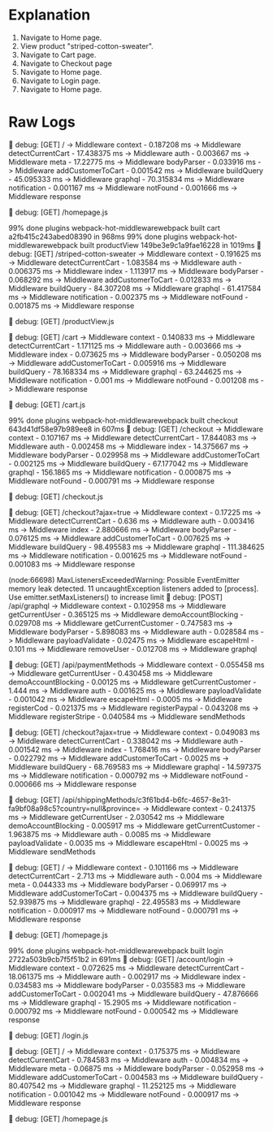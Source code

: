 # Explanation
1) Navigate to Home page.
2) View product "striped-cotton-sweater".
3) Navigate to Cart page.
4) Navigate to Checkout page
5) Navigate to Home page.
6) Navigate to Login page.
7) Navigate to Home page.

# Raw Logs
🐛 debug:
[GET] /
-> Middleware context - 0.187208 ms
-> Middleware detectCurrentCart - 17.438375 ms
-> Middleware auth - 0.003667 ms
-> Middleware meta - 17.22775 ms
-> Middleware bodyParser - 0.033916 ms
-> Middleware addCustomerToCart - 0.001542 ms
-> Middleware buildQuery - 45.095333 ms
-> Middleware graphql - 70.315834 ms
-> Middleware notification - 0.001167 ms
-> Middleware notFound - 0.001666 ms
-> Middleware response

🐛 debug:
[GET] /homepage.js

99% done plugins webpack-hot-middlewarewebpack built cart a2fb415c243abed08390 in 968ms
99% done plugins webpack-hot-middlewarewebpack built productView 149be3e9c1a9fae16228 in 1019ms
🐛 debug:
[GET] /striped-cotton-sweater
-> Middleware context - 0.191625 ms
-> Middleware detectCurrentCart - 1.083584 ms
-> Middleware auth - 0.006375 ms
-> Middleware index - 1.113917 ms
-> Middleware bodyParser - 0.068292 ms
-> Middleware addCustomerToCart - 0.012833 ms
-> Middleware buildQuery - 84.307208 ms
-> Middleware graphql - 61.417584 ms
-> Middleware notification - 0.002375 ms
-> Middleware notFound - 0.001875 ms
-> Middleware response

🐛 debug:
[GET] /productView.js

🐛 debug:
[GET] /cart
-> Middleware context - 0.140833 ms
-> Middleware detectCurrentCart - 1.171125 ms
-> Middleware auth - 0.003666 ms
-> Middleware index - 0.073625 ms
-> Middleware bodyParser - 0.050208 ms
-> Middleware addCustomerToCart - 0.005916 ms
-> Middleware buildQuery - 78.168334 ms
-> Middleware graphql - 63.244625 ms
-> Middleware notification - 0.001 ms
-> Middleware notFound - 0.001208 ms
-> Middleware response

🐛 debug:
[GET] /cart.js

99% done plugins webpack-hot-middlewarewebpack built checkout 643d41df58e97b989ee8 in 607ms
🐛 debug:
[GET] /checkout
-> Middleware context - 0.107167 ms
-> Middleware detectCurrentCart - 17.844083 ms
-> Middleware auth - 0.002458 ms
-> Middleware index - 14.375667 ms
-> Middleware bodyParser - 0.029958 ms
-> Middleware addCustomerToCart - 0.002125 ms
-> Middleware buildQuery - 67.177042 ms
-> Middleware graphql - 156.1865 ms
-> Middleware notification - 0.000875 ms
-> Middleware notFound - 0.000791 ms
-> Middleware response

🐛 debug:
[GET] /checkout.js

🐛 debug:
[GET] /checkout?ajax=true
-> Middleware context - 0.17225 ms
-> Middleware detectCurrentCart - 0.636 ms
-> Middleware auth - 0.003416 ms
-> Middleware index - 2.880666 ms
-> Middleware bodyParser - 0.076125 ms
-> Middleware addCustomerToCart - 0.007625 ms
-> Middleware buildQuery - 98.495583 ms
-> Middleware graphql - 111.384625 ms
-> Middleware notification - 0.001625 ms
-> Middleware notFound - 0.001083 ms
-> Middleware response

(node:66698) MaxListenersExceededWarning: Possible EventEmitter memory leak detected. 11 uncaughtException listeners added to [process]. Use emitter.setMaxListeners() to increase limit
🐛 debug:
[POST] /api/graphql
-> Middleware context - 0.102958 ms
-> Middleware getCurrentUser - 0.365125 ms
-> Middleware demoAccountBlocking - 0.029708 ms
-> Middleware getCurrentCustomer - 0.747583 ms
-> Middleware bodyParser - 5.898083 ms
-> Middleware auth - 0.028584 ms
-> Middleware payloadValidate - 0.02475 ms
-> Middleware escapeHtml - 0.101 ms
-> Middleware removeUser - 0.012708 ms
-> Middleware graphql

🐛 debug:
[GET] /api/paymentMethods
-> Middleware context - 0.055458 ms
-> Middleware getCurrentUser - 0.430458 ms
-> Middleware demoAccountBlocking - 0.00125 ms
-> Middleware getCurrentCustomer - 1.444 ms
-> Middleware auth - 0.001625 ms
-> Middleware payloadValidate - 0.001042 ms
-> Middleware escapeHtml - 0.0005 ms
-> Middleware registerCod - 0.021375 ms
-> Middleware registerPaypal - 0.043208 ms
-> Middleware registerStripe - 0.040584 ms
-> Middleware sendMethods

🐛 debug:
[GET] /checkout?ajax=true
-> Middleware context - 0.049083 ms
-> Middleware detectCurrentCart - 0.338042 ms
-> Middleware auth - 0.001542 ms
-> Middleware index - 1.768416 ms
-> Middleware bodyParser - 0.022792 ms
-> Middleware addCustomerToCart - 0.0025 ms
-> Middleware buildQuery - 68.769583 ms
-> Middleware graphql - 14.597375 ms
-> Middleware notification - 0.000792 ms
-> Middleware notFound - 0.000666 ms
-> Middleware response

🐛 debug:
[GET] /api/shippingMethods/c3f61bd4-b6fc-4657-8e31-fa9bf08a98c5?country=null&province=
-> Middleware context - 0.241375 ms
-> Middleware getCurrentUser - 2.030542 ms
-> Middleware demoAccountBlocking - 0.005917 ms
-> Middleware getCurrentCustomer - 1.963875 ms
-> Middleware auth - 0.0085 ms
-> Middleware payloadValidate - 0.0035 ms
-> Middleware escapeHtml - 0.0025 ms
-> Middleware sendMethods

🐛 debug:
[GET] /
-> Middleware context - 0.101166 ms
-> Middleware detectCurrentCart - 2.713 ms
-> Middleware auth - 0.004 ms
-> Middleware meta - 0.044333 ms
-> Middleware bodyParser - 0.069917 ms
-> Middleware addCustomerToCart - 0.004375 ms
-> Middleware buildQuery - 52.939875 ms
-> Middleware graphql - 22.495583 ms
-> Middleware notification - 0.000917 ms
-> Middleware notFound - 0.000791 ms
-> Middleware response

🐛 debug:
[GET] /homepage.js

99% done plugins webpack-hot-middlewarewebpack built login 2722a503b9cb7f5f51b2 in 691ms
🐛 debug:
[GET] /account/login
-> Middleware context - 0.072625 ms
-> Middleware detectCurrentCart - 18.061375 ms
-> Middleware auth - 0.002917 ms
-> Middleware index - 0.034583 ms
-> Middleware bodyParser - 0.035583 ms
-> Middleware addCustomerToCart - 0.002041 ms
-> Middleware buildQuery - 47.876666 ms
-> Middleware graphql - 15.2905 ms
-> Middleware notification - 0.000792 ms
-> Middleware notFound - 0.000542 ms
-> Middleware response

🐛 debug:
[GET] /login.js

🐛 debug:
[GET] /
-> Middleware context - 0.175375 ms
-> Middleware detectCurrentCart - 0.784583 ms
-> Middleware auth - 0.004834 ms
-> Middleware meta - 0.06875 ms
-> Middleware bodyParser - 0.052958 ms
-> Middleware addCustomerToCart - 0.004583 ms
-> Middleware buildQuery - 80.407542 ms
-> Middleware graphql - 11.252125 ms
-> Middleware notification - 0.001042 ms
-> Middleware notFound - 0.000917 ms
-> Middleware response

🐛 debug:
[GET] /homepage.js


